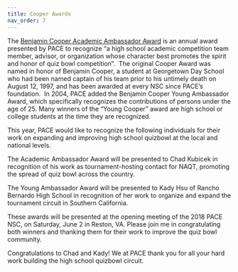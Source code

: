 ```yaml
---
title: Cooper Awards
nav_order: 7
---
```



The [Benjamin Cooper Academic Ambassador Award](http://www.pace-nsc.org/2018-cooper-award-winners/) is an annual award presented by PACE to recognize “a high school academic competition team member, advisor, or organization whose character best promotes the spirit and honor of quiz bowl competition”.  The original Cooper Award was named in honor of Benjamin Cooper, a student at Georgetown Day School who had been named captain of his team prior to his untimely death on August 12, 1997, and has been awarded at every NSC since PACE’s foundation.  In 2004, PACE added the Benjamin Cooper Young Ambassador Award, which specifically recognizes the contributions of persons under the age of 25. Many winners of the “Young Cooper” award are high school or college students at the time they are recognized. 

This year, PACE would like to recognize the following individuals for their work on expanding and improving high school quizbowl at the local and national levels.  

The Academic Ambassador Award will be presented to Chad Kubicek in recognition of his work as tournament-hosting contact for NAQT, promoting the spread of quiz bowl across the country.

The Young Ambassador Award will be presented to Kady Hsu of Rancho Bernardo High School in recognition of her work to organize and expand the tournament circuit in Southern California.

These awards will be presented at the opening meeting of the 2018 PACE NSC, on Saturday, June 2 in Reston, VA. Please join me in congratulating both winners and thanking them for their work to improve the quiz bowl community.

Congratulations to Chad and Kady! We at PACE thank you for all your hard work building the high school quizbowl circuit.

